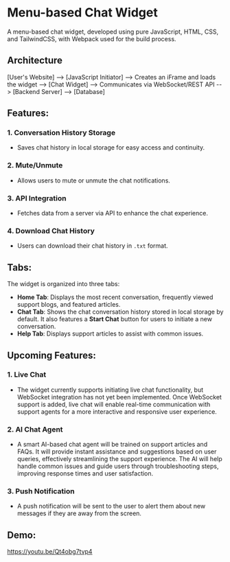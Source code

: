 # Menu-based Chat Widget

A menu-based chat widget, developed using pure JavaScript, HTML, CSS, and TailwindCSS, with Webpack used for the build process.

## Architecture
[User's Website] --> [JavaScript Initiator] --> Creates an iFrame and loads the widget --> [Chat Widget] --> Communicates via WebSocket/REST API --> [Backend Server] --> [Database]


## Features:
### 1. **Conversation History Storage**
   - Saves chat history in local storage for easy access and continuity.

### 2. **Mute/Unmute**
   - Allows users to mute or unmute the chat notifications.

### 3. **API Integration**
   - Fetches data from a server via API to enhance the chat experience.

### 4. **Download Chat History**
   - Users can download their chat history in `.txt` format.

## Tabs:
The widget is organized into three tabs:
- **Home Tab**: Displays the most recent conversation, frequently viewed support blogs, and featured articles.
- **Chat Tab**: Shows the chat conversation history stored in local storage by default. It also features a **Start Chat** button for users to initiate a new conversation.
- **Help Tab**: Displays support articles to assist with common issues.

## Upcoming Features:
### 1. **Live Chat**
   - The widget currently supports initiating live chat functionality, but WebSocket integration has not yet been implemented. Once WebSocket support is added, live chat will enable real-time communication with support agents for a more interactive and responsive user experience.
### 2. **AI Chat Agent**
   - A smart AI-based chat agent will be trained on support articles and FAQs. It will provide instant assistance and suggestions based on user queries, effectively streamlining the support experience. The AI will help handle common issues and guide users through troubleshooting steps, improving response times and user satisfaction.
### 3. **Push Notification**
   - A push notification will be sent to the user to alert them about new messages if they are away from the screen.

## Demo:
https://youtu.be/Qt4obg7tvp4
